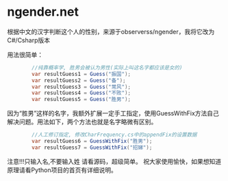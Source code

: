 # ngender.net
根据中文的汉字判断这个人的性别，来源于observerss/ngender，我将它改为C#/Csharp版本


用法很简单：<br />
```csharp
        //纯靠概率学, 胜男会被认为男性(实际上叫这名字都应该是女的)
        var resultGuess1 = Guess("振国");
        var resultGuess2 = Guess("备");
        var resultGuess3 = Guess("常风");
        var resultGuess4 = Guess("不败");
        var resultGuess5 = Guess("胜男");
```

因为“胜男”这样的名字，我额外扩展一定手工指定，使用GuessWithFix方法自己解决问题。用法如下，两个方法也就是名字略微有区别。
```csharp
        //人工修订指定, 修改CharFrequency.cs中的appendFix的设置数据
        var resultGuess6 = GuessWithFix("胜男");
        var resultGuess7 = GuessWithFix("招娣");
```

注意!!!只输入名,不要输入姓
请看源码，超级简单。
祝大家使用愉快，如果想知道原理请看Python项目的首页有详细说明。
